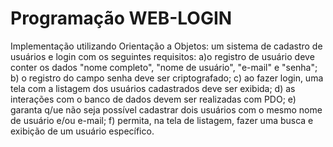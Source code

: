 # Programação WEB-LOGIN
Implementação utilizando Orientação a Objetos:
um sistema de cadastro de usuários e login com os seguintes requisitos:
a)o registro de usuário deve conter os dados "nome completo", "nome de usuário", "e-mail" e "senha";
b) o registro do campo senha deve ser criptografado; 
c) ao fazer login, uma tela com a listagem dos usuários cadastrados deve ser exibida; 
d) as interações com o banco de dados devem ser realizadas com PDO; 
e) garanta q/ue não seja possível cadastrar dois usuários com o mesmo nome de usuário e/ou e-mail; 
f) permita, na tela de listagem, fazer uma busca e exibição de um usuário específico.
